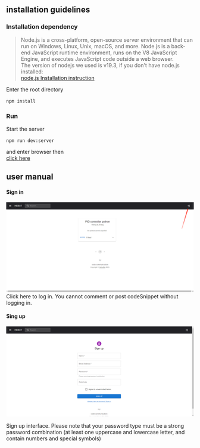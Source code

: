
## installation guidelines

### Installation dependency  

> Node.js is a cross-platform, open-source server environment that can run on Windows, Linux, Unix, macOS, and more. Node.js is a back-end JavaScript runtime environment, runs on the V8 JavaScript Engine, and executes JavaScript code outside a web browser.  
The version of nodejs we used is v19.3, if you don't have node.js installed:  
[node.js Installation instruction](https://docs.npmjs.com/downloading-and-installing-node-js-and-npm)



Enter the root directory
```
npm install
```

### Run
Start the server
```
npm run dev:server
```
and enter browser then  
[click here](http://localhost:1234/)

## user manual
#### Sign in
![login](./public/img/howtolog.png)
Click here to log in. You cannot comment or post codeSnippet without logging in.

#### Sing up
![signup](./public/img/signup.png)

Sign up interface.
Please note that your password type must be a strong password combination (at least one uppercase and lowercase letter, and contain numbers and special symbols) 
